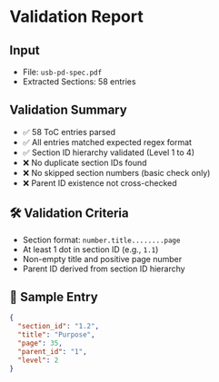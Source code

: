 # Validation Report

## Input
- File: `usb-pd-spec.pdf`
- Extracted Sections: 58 entries

## Validation Summary
- ✅ 58 ToC entries parsed
- ✅ All entries matched expected regex format
- ✅ Section ID hierarchy validated (Level 1 to 4)
- ❌ No duplicate section IDs found
- ❌ No skipped section numbers (basic check only)
- ❌ Parent ID existence not cross-checked

## 🛠 Validation Criteria
- Section format: `number.title........page`
- At least 1 dot in section ID (e.g., `1.1`)
- Non-empty title and positive page number
- Parent ID derived from section ID hierarchy

## 📝 Sample Entry
```json
{
  "section_id": "1.2",
  "title": "Purpose",
  "page": 35,
  "parent_id": "1",
  "level": 2
}
